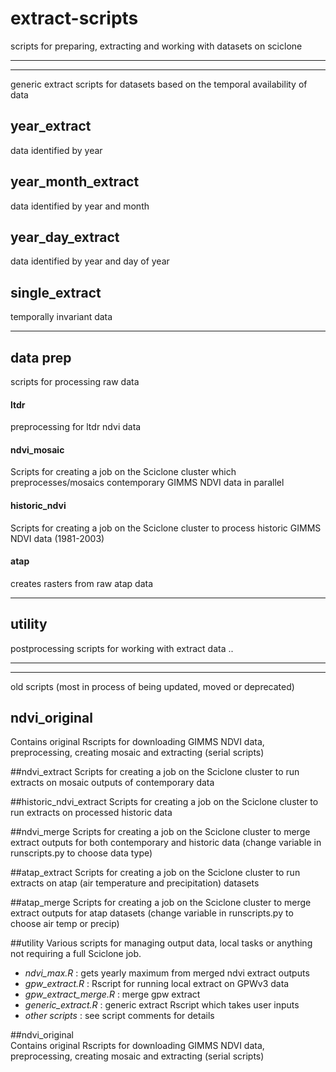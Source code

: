 # extract-scripts

scripts for preparing, extracting and working with datasets on sciclone

--------------------------------------------------
--------------------------------------------------

generic extract scripts for datasets based on the temporal availability of data

## year_extract
data identified by year

## year_month_extract
data identified by year and month

## year_day_extract
data identified by year and day of year

## single_extract
temporally invariant data

--------------------------------------------------

## data prep 
scripts for processing raw data

   #### ltdr  
   preprocessing for ltdr ndvi data

   #### ndvi_mosaic  
   Scripts for creating a job on the Sciclone cluster which preprocesses/mosaics contemporary GIMMS NDVI data in parallel

   #### historic_ndvi  
   Scripts for creating a job on the Sciclone cluster to process historic GIMMS NDVI data (1981-2003)

   #### atap  
   creates rasters from raw atap data

--------------------------------------------------

## utility
postprocessing scripts for working with extract data
..

--------------------------------------------------
--------------------------------------------------

old scripts (most in process of being updated, moved or deprecated)


## ndvi_original
Contains original Rscripts for downloading GIMMS NDVI data, preprocessing, creating mosaic and extracting (serial scripts)

##ndvi_extract
Scripts for creating a job on the Sciclone cluster to run extracts on mosaic outputs of contemporary data

##historic_ndvi_extract
Scripts for creating a job on the Sciclone cluster to run extracts on processed historic data

##ndvi_merge
Scripts for creating a job on the Sciclone cluster to merge extract outputs for both contemporary and historic data (change variable in runscripts.py to choose data type)

##atap_extract
Scripts for creating a job on the Sciclone cluster to run extracts on atap (air temperature and precipitation) datasets

##atap_merge
Scripts for creating a job on the Sciclone cluster to merge extract outputs for atap datasets (change variable in runscripts.py to choose air temp or precip)

##utility
Various scripts for managing output data, local tasks or anything not requiring a full Sciclone job.
- _ndvi_max.R_ : gets yearly maximum from merged ndvi extract outputs
- _gpw_extract.R_ : Rscript for running local extract on GPWv3 data
- _gpw_extract_merge.R_ : merge gpw extract
- _generic_extract.R_ : generic extract Rscript which takes user inputs
- _other scripts_ : see script comments for details

##ndvi_original  
Contains original Rscripts for downloading GIMMS NDVI data, preprocessing, creating mosaic and extracting (serial scripts)
